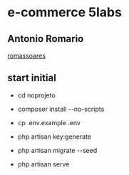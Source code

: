 
# e-commerce 5labs

## Antonio Romario 

[romassoares](https://web.whatsapp.com/send?phone=86981332085)

## start initial
- cd noprojeto

- composer install --no-scripts 

- cp .env.example .env

- php artisan key:generate

- php artisan migrate --seed

- php artisan serve
